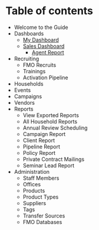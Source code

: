 # Table of contents

* Welcome to the Guide
* Dashboards
  * [My Dashboard](dashboards/my-dashboard.md)
  * [Sales Dashboard](dashboards/sales-dashboard/README.md)
    * [Agent Report](dashboards/sales-dashboard/agent-report.md)
* Recruiting
  * FMO Recruits
  * Trainings
  * Activation Pipeline
* Households
* Events
* Campaigns
* Vendors
* Reports
  * View Exported Reports
  * All Household Reports
  * Annual Review Scheduling
  * Campaign Report
  * Client Report
  * Pipeline Report
  * Policy Report
  * Private Contract Mailings
  * Seminar Lead Report
* Administration
  * Staff Members
  * Offices
  * Products
  * Product Types
  * Suppliers
  * Tags
  * Transfer Sources
  * FMO Databases

